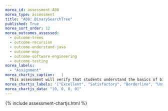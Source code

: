 ```yaml
---
morea_id: assessment-A08
morea_type: assessment
title: "A08: BinarySearchTree"
published: True
morea_sort_order: 12
morea_outcomes_assessed: 
  - outcome-trees
  - outcome-recursion
  - outcome-understand-java
  - outcome-oop
  - outcome-software-engineering
  - outcome-testing
morea_labels: 
  - "Assignment"
morea_chartjs_caption:   |
  This assessment will verify that students understand the basics of binary search trees by implementing a Contact organizer.
morea_chartjs_labels: '["Excellent", "Satisfactory", "Borderline", "Unsatisfactory"]'
morea_chartjs_data: "[0, 0, 0, 0]"
---
```


{%  include assessment-chartjs.html  %}


